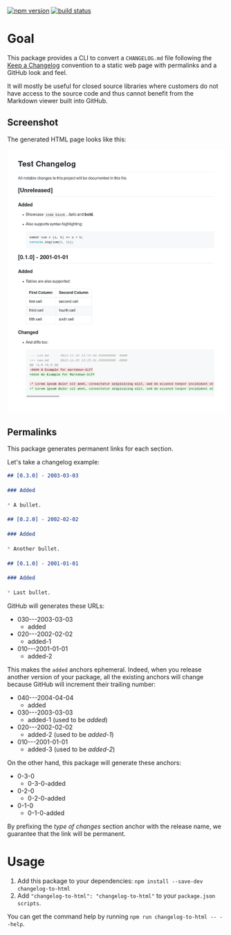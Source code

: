 [![npm version](https://img.shields.io/npm/v/changelog-to-html.svg)](https://npmjs.org/package/changelog-to-html)
[![build status](https://img.shields.io/circleci/project/github/activeviam/changelog-to-html.svg)](https://circleci.com/gh/activeviam/changelog-to-html)

# Goal

This package provides a CLI to convert a `CHANGELOG.md` file following the [Keep a Changelog](http://keepachangelog.com/en/1.0.0) convention to a static web page with permalinks and a GitHub look and feel.

It will mostly be useful for closed source libraries where customers do not have access to the source code and thus cannot benefit from the Markdown viewer built into GitHub.

## Screenshot

The generated HTML page looks like this:

![Screenshot of a generated HTML page from one CHANGELOG.md](assets/screenshot.png)

## Permalinks

This package generates permanent links for each section.

Let's take a changelog example:

```markdown
## [0.3.0] - 2003-03-03

### Added

* A bullet.

## [0.2.0] - 2002-02-02

### Added

* Another bullet.

## [0.1.0] - 2001-01-01

### Added

* Last bullet.
```

GitHub will generates these URLs:

* 030---2003-03-03
  * added
* 020---2002-02-02
  * added-1
* 010---2001-01-01
  * added-2

This makes the `added` anchors ephemeral.
Indeed, when you release another version of your package, all the existing anchors will change because GitHub will increment their trailing number:

* 040---2004-04-04
  * added
* 030---2003-03-03
  * added-1 (used to be _added_)
* 020---2002-02-02
  * added-2 (used to be _added-1_)
* 010---2001-01-01
  * added-3 (used to be _added-2_)

On the other hand, this package will generate these anchors:

* 0-3-0
  * 0-3-0-added
* 0-2-0
  * 0-2-0-added
* 0-1-0
  * 0-1-0-added

By prefixing the _type of changes_ section anchor with the release name, we guarantee that the link will be permanent.

# Usage

1. Add this package to your dependencies: `npm install --save-dev changelog-to-html`
2. Add `"changelog-to-html": "changelog-to-html"` to your `package.json` `scripts`.

You can get the command help by running `npm run changelog-to-html -- --help`.
